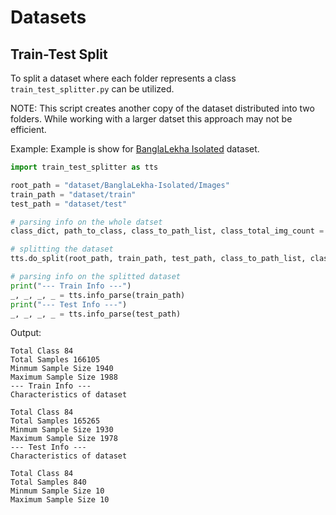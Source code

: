 # Datasets

## Train-Test Split

To split a dataset where each folder represents a class `train_test_splitter.py` can be utilized. 

NOTE: This script creates another copy of the dataset distributed into two folders. While working with a larger datset this approach may not be efficient.

Example: 
Example is show for [BanglaLekha Isolated](https://data.mendeley.com/datasets/hf6sf8zrkc/2) dataset. 

```python
import train_test_splitter as tts

root_path = "dataset/BanglaLekha-Isolated/Images"
train_path = "dataset/train"
test_path = "dataset/test"

# parsing info on the whole datset
class_dict, path_to_class, class_to_path_list, class_total_img_count = tts.info_parse(root_path)

# splitting the dataset
tts.do_split(root_path, train_path, test_path, class_to_path_list, class_dict)

# parsing info on the splitted dataset
print("--- Train Info ---")
_, _, _, _ = tts.info_parse(train_path)
print("--- Test Info ---")
_, _, _, _ = tts.info_parse(test_path)
```

Output:
```terminal
Total Class 84 
Total Samples 166105 
Minmum Sample Size 1940 
Maximum Sample Size 1988
--- Train Info ---
Characteristics of dataset

Total Class 84 
Total Samples 165265 
Minmum Sample Size 1930 
Maximum Sample Size 1978
--- Test Info ---
Characteristics of dataset

Total Class 84 
Total Samples 840 
Minmum Sample Size 10 
Maximum Sample Size 10
```

